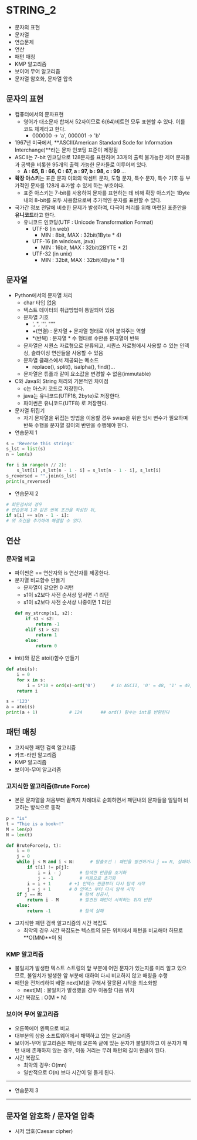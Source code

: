 # STRING_2
- 문자의 표현
- 문자열
- 연습문제
- 연산
- 패턴 매칭
- KMP 알고리즘
- 보이어 무어 알고리즘
- 문자열 암호화, 문자열 압축
## 문자의 표현
- 컴퓨터에서의 문자표현
    - 영어가 대소문자 합쳐서 52자이므로 6(64)비트면 모두 표현할 수 있다. 이를 코드 체계라고 한다.
        - 000000 -> 'a', 000001 -> 'b'
- 1967년 미국에서, **ASCII(American Standard Sode for Information Interchange)**라는 문자 인코딩 표준이 제정됨
- ASCII는 7-bit 인코딩으로 128문자를 표현하며 33개의 출력 불가능한 제어 문자들과 공백을 비롯한 95개의 출력 가능한 문자들로 이루어져 있다.
    - **A : 65, B : 66, C : 67, a : 97, b : 98, c : 99** ...
- **확장 아스키**는 표준 문자 이외의 악센트 문자, 도형 문자, 특수 문자, 특수 기호 등 부가적인 문자를 128개 추가할 수 있게 하는 부호이다.
    - 표준 아스키는 7-bit를 사용하여 문자를 표현하는 데 비해 확장 아스키는 1Byte 내의 8-bit를 모두 사용함으로써 추가적인 문자를 표현할 수 있다.
- 국가간 정보 전달에 비슷한 문제가 발생하여, 다국어 처리를 위해 마련된 표준안을 **유니코드**라고 한다.
    - 유니코드 인코딩(UTF : Unicode Transformation Format)
        - UTF-8 (in web)
            - MIN : 8bit, MAX : 32bit(1Byte * 4)
        - UTF-16 (in windows, java)
            - MIN : 16bit, MAX : 32bit(2BYTE * 2)
        - UTF-32 (in unix)
            - MIN : 32bit, MAX : 32bit(4Byte * 1)
## 문자열
- Python에서의 문자열 처리
    - char 타입 없음
    - 텍스트 데이터의 취급방법이 통일되어 있음
    - 문자열 기호
        - ', ", ''', """
        - +(연결) : 문자열 + 문자열 형태로 이어 붙여주는 역할
        - *(반복) : 문자열 * 수 형태로 수만큼 문자열이 반복
    - 문자열은 시퀀스 자료형으로 분류되고, 시퀀스 자료형에서 사용할 수 있는 인덱싱, 슬라이싱 연산들을 사용할 수 있음
    - 문자열 클래스에서 제공되는 메소드
        - replace(), split(), isalpha(), find()...
    - 문자열은 튜플과 같이 요소값을 변경할 수 없음(immutable)
- C와 Java의 String 처리의 기본적인 차이점
    - c는 아스키 코드로 저장한다.
    - java는 유니코드(UTF16, 2byte)로 저장한다.
    - 파이썬은 유니코드(UTF8) 로 저장한다.
- 문자열 뒤집기
    - 자기 문자열을 뒤집는 방법을 이용할 경우 swap을 위한 임시 변수가 필요하며 반복 수행을 문자열 길이의 반만을 수행해야 한다.
- 연습문제 1
```python
s = 'Reverse this strings'
s_lst = list(s)
n = len(s)

for i in range(n // 2):
    s_lst[i] ,s_lst[n - 1 - i] = s_lst[n - 1 - i], s_lst[i] 
s_reversed = "".join(s_lst)
print(s_reversed)
```
- 연습문제 2
```python
# 회문검사의 경우
# 연습문제 1과 같은 반복 조건을 작성한 뒤,
if s[i] == s[n - 1 - i]:
# 위 조건을 추가하여 해결할 수 있다.
```
## 연산
### 문자열 비교
- 파이썬은 == 연산자와 is 연산자를 제공한다.
- 문자열 비교함수 만들기
    - 문자열이 같으면 0 리턴
    - s1이 s2보다 사전 순서상 앞서면 -1 리턴
    - s1이 s2보다 사전 순서상 나중이면 1 리턴
    ```python
    def my_strcmp(s1, s2):
        if s1 < s2:
            return -1
        elif s1 > s2:
            return 1
        else:
            return 0
    ```
- int()와 같은 atoi()함수 만들기
```python
def atoi(s):
    i = 0
    for x in s:
        i = i*10 + ord(x)-ord('0')      # in ASCII, '0' = 48, '1' = 49, '2' = 50
    return i

s = '123'
a = atoi(s)
print(a + 1)            # 124       ## ord() 함수는 int를 반환한다
```
## 패턴 매칭
- 고지식한 패턴 검색 알고리즘
- 카프-라빈 알고리즘
- KMP 알고리즘
- 보이어-무어 알고리즘

### 고지식한 알고리즘(Brute Force)
- 본문 문자열을 처음부터 끝까지 차례대로 순회하면서 패턴내의 문자들을 일일이 비교하는 방식으로 동작
```python
p = "is"
t = "Thie is a book~!"
M = len(p)
N = len(t)

def BruteForce(p, t):
    i = 0
    j = 0
    while j < M and i < N:      # 탈출조건 : 패턴을 발견하거나 j == M, 실패하거나 i == N
        if t[i] != p[j]:
            i = i - j       # 탐색한 만큼을 초기화
            j = -1          # 처음으로 초기화
        i = i + 1       # +1 인덱스 만큼부터 다시 탐색 시작
        j = j + 1       # 0 인덱스 부터 다시 탐색 시작
    if j == M:              # 탐색 성공시,
        return i - M        # 발견된 패턴이 시작하는 위치 반환
    else:                   
        return -1           # 탐색 실패
```
- 고지식한 패턴 검색 알고리즘의 시간 복잡도
    - 최악의 경우 시간 복잡도는 텍스트의 모든 위치에서 패턴을 비교해야 하므로 **O(MN)**이 됨
### KMP 알고리즘
- 불일치가 발생한 텍스트 스트링의 앞 부분에 어떤 문자가 있는지를 미리 알고 있으므로, 불일치가 발생한 앞 부분에 대하여 다시 비교하지 않고 매칭을 수행
- 패턴을 전처리하여 배열 next[M]을 구해서 잘못된 시작을 최소화함
    - next[M] : 불일치가 발생했을 경우 이동할 다음 위치
- 시간 복잡도 : O(M + N)

### 보이어 무어 알고리즘
- 오른쪽에어 왼쪽으로 비교
- 대부분의 상용 소프트웨어에서 채택하고 있는 알고리즘
- 보이어-무어 알고리즘은 패턴에 오른쪽 긑에 있는 문자가 불일치하고 이 문자가 패턴 내에 존재하지 않는 경우, 이동 거리는 무려 패턴의 길이 만큼이 된다.
- 시간 복잡도
    - 최악의 경우: O(mn)
    - 일반적으로 O(n) 보다 시간이 덜 들게 된다.
---
- 연습문제 3
---
## 문자열 암호화 / 문자열 압축
- 시저 암호(Caesar cipher)
